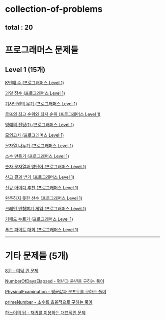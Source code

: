 # collection-of-problems
total : 20
---
# 프로그래머스 문제들
## Level 1 (15개)

[K번째 수 (프로그래머스 Level 1)](https://github.com/LeeJoongWon/collection-of-problems/tree/master/K%EB%B2%88%EC%A7%B8%EC%88%98)

[과일 장수 (프로그래머스 Level 1)](https://github.com/LeeJoongWon/collection-of-problems/tree/master/%EA%B3%BC%EC%9D%BC%20%EC%9E%A5%EC%88%98)

[기사단원의 무기 (프로그래머스 Level 1)](https://github.com/LeeJoongWon/collection-of-problems/tree/master/%EA%B8%B0%EC%82%AC%EB%8B%A8%EC%9B%90%EC%9D%98%20%EB%AC%B4%EA%B8%B0)

[로또의 최고 순위와 최저 순위 (프로그래머스 Level 1)](https://github.com/LeeJoongWon/collection-of-problems/tree/master/%EB%A1%9C%EB%98%90%EC%9D%98%20%EC%B5%9C%EA%B3%A0%20%EC%88%9C%EC%9C%84%EC%99%80%20%EC%B5%9C%EC%A0%80%20%EC%88%9C%EC%9C%84)

[명예의 전당(1) (프로그래머스 Level 1)](https://github.com/LeeJoongWon/collection-of-problems/tree/master/%EB%AA%85%EC%98%88%EC%9D%98%20%EC%A0%84%EB%8B%B9(1))

[모의고사 (프로그래머스 Level 1)]([https://programmers.co.kr/learn/courses/30/lessons/42840](https://github.com/LeeJoongWon/collection-of-problems/tree/master/%EB%AA%A8%EC%9D%98%EA%B3%A0%EC%82%AC))

[문자열 나누기 (프로그래머스 Level 1)]([https://school.programmers.co.kr/learn/courses/30/lessons/140108?language=javascript](https://github.com/LeeJoongWon/collection-of-problems/tree/master/%EB%AC%B8%EC%9E%90%EC%97%B4%20%EB%82%98%EB%88%84%EA%B8%B0))

[소수 만들기 (프로그래머스 Level 1)]([https://programmers.co.kr/learn/courses/30/lessons/12977](https://github.com/LeeJoongWon/collection-of-problems/tree/master/%EC%86%8C%EC%88%98%EB%A7%8C%EB%93%A4%EA%B8%B0))

[숫자 문자열과 영단어 (프로그래머스 Level 1)]([https://programmers.co.kr/learn/courses/30/lessons/81301](https://github.com/LeeJoongWon/collection-of-problems/tree/master/%EC%88%AB%EC%9E%90%20%EB%AC%B8%EC%9E%90%EC%97%B4%EA%B3%BC%20%EC%98%81%EB%8B%A8%EC%96%B4))

[신고 결과 받기 (프로그래머스 Level 1)]([https://programmers.co.kr/learn/courses/30/lessons/92334](https://github.com/LeeJoongWon/collection-of-problems/tree/master/%EC%8B%A0%EA%B3%A0%20%EA%B2%B0%EA%B3%BC%20%EB%B0%9B%EA%B8%B0))

[신규 아이디 추천 (프로그래머스 Level 1)]([https://programmers.co.kr/learn/courses/30/lessons/72410](https://github.com/LeeJoongWon/collection-of-problems/tree/master/%EC%8B%A0%EA%B7%9C%20%EC%95%84%EC%9D%B4%EB%94%94))

[완주하지 못한 선수 (프로그래머스 Level 1)](https://programmers.co.kr/learn/courses/30/lessons/42576)

[크레인 인형뽑기 게임 (프로그래머스 Level 1)](https://programmers.co.kr/learn/courses/30/lessons/64061#)

[키패드 누르기 (프로그래머스 Level 1)](https://programmers.co.kr/learn/courses/30/lessons/67256)

[푸드 파이트 대회 (프로그래머스 Level 1)](https://school.programmers.co.kr/learn/courses/30/lessons/134240)

---

# 기타 문제들 (5개)

[8퀸 - 여덟 퀸 문제](https://github.com/LeeJoongWon/collection-of-problems/tree/master/8%ED%80%B8)

[NumberOfDaysElapsed - 평년과 윤년을 구하는 풀이](https://github.com/LeeJoongWon/collection-of-problems/tree/master/NumberOfDaysElapsed)

[PhysicalExamination - 평균값과 분포도를 구하는 풀이](https://github.com/LeeJoongWon/collection-of-problems/tree/master/PhysicalExamination)

[primeNumber - 소수를 효율적으로 구하는 풀이](https://github.com/LeeJoongWon/collection-of-problems/tree/master/primeNumber)

[하노이의 탑 - 재귀를 이용하는 대표적인 문제](https://github.com/LeeJoongWon/collection-of-problems/tree/master/%ED%95%98%EB%85%B8%EC%9D%B4%EC%9D%98%20%ED%83%91)




